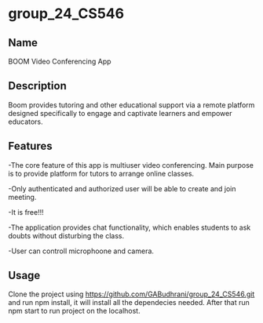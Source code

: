 # group_24_CS546

## Name
BOOM Video Conferencing App

## Description
Boom provides tutoring and other educational support
via a remote platform designed specifically to engage
and captivate learners and empower educators. 

## Features
-The core feature of this app is multiuser video conferencing. Main purpose is to provide platform for tutors to arrange online classes. 

-Only authenticated and authorized user will be able to create and join meeting. 

-It is free!!!

-The application provides chat functionality, which enables students to ask doubts without disturbing the class. 

-User can controll microphoone and camera.

## Usage

Clone the project using https://github.com/GABudhrani/group_24_CS546.git and run npm install, it will install all the dependecies needed. After that run npm start to run project on the localhost.





